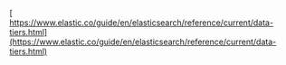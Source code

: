 [  
https://www.elastic.co/guide/en/elasticsearch/reference/current/data-tiers.html](https://www.elastic.co/guide/en/elasticsearch/reference/current/data-tiers.html)